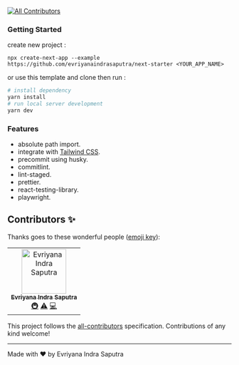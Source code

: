 <!-- ALL-CONTRIBUTORS-BADGE:START - Do not remove or modify this section -->

[![All Contributors](https://img.shields.io/badge/all_contributors-1-orange.svg?style=flat-square)](#contributors-)

<!-- ALL-CONTRIBUTORS-BADGE:END -->

### Getting Started

create new project :

```
npx create-next-app --example https://github.com/evriyanaindrasaputra/next-starter <YOUR_APP_NAME>
```

or use this template and clone then run :

```bash
# install dependency
yarn install
# run local server development
yarn dev
```

### Features

- absolute path import.
- integrate with [Tailwind CSS](https://tailwindcss.com/).
- precommit using husky.
- commitlint.
- lint-staged.
- prettier.
- react-testing-library.
- playwright.

## Contributors ✨

Thanks goes to these wonderful people ([emoji key](https://allcontributors.org/docs/en/emoji-key)):

<!-- ALL-CONTRIBUTORS-LIST:START - Do not remove or modify this section -->
<!-- prettier-ignore-start -->
<!-- markdownlint-disable -->
<table>
  <tbody>
    <tr>
      <td align="center"><a href="https://github.com/evriyanaindrasaputra"><img src="https://avatars.githubusercontent.com/u/34746470?v=4?s=100" width="100px;" alt="Evriyana Indra Saputra"/><br /><sub><b>Evriyana Indra Saputra</b></sub></a><br /><a href="#infra-evriyanaindrasaputra" title="Infrastructure (Hosting, Build-Tools, etc)">🚇</a> <a href="https://github.com/evriyanaindrasaputra/next-starter/commits?author=evriyanaindrasaputra" title="Tests">⚠️</a> <a href="https://github.com/evriyanaindrasaputra/next-starter/commits?author=evriyanaindrasaputra" title="Code">💻</a></td>
    </tr>
  </tbody>
</table>

<!-- markdownlint-restore -->
<!-- prettier-ignore-end -->

<!-- ALL-CONTRIBUTORS-LIST:END -->

This project follows the [all-contributors](https://github.com/all-contributors/all-contributors) specification. Contributions of any kind welcome!

---

Made with ♥ by Evriyana Indra Saputra
